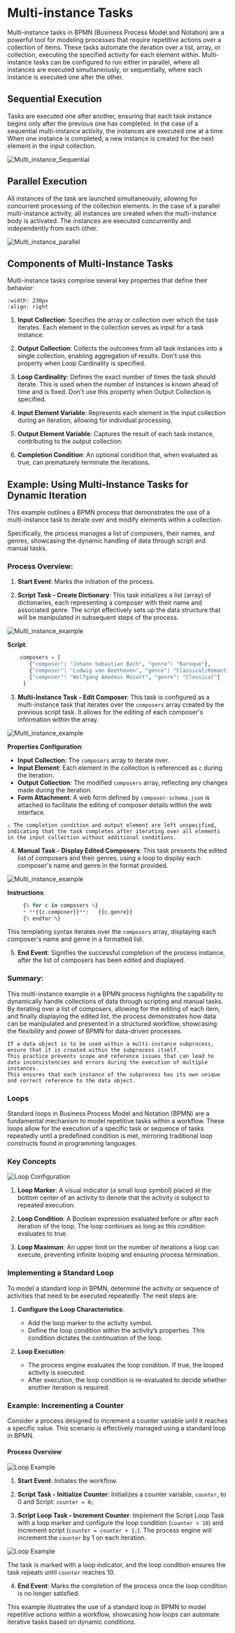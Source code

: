 # Multi-instance Tasks

Multi-instance tasks in BPMN (Business Process Model and Notation) are a powerful tool for modeling processes that require repetitive actions over a collection of items.
These tasks automate the iteration over a list, array, or collection, executing the specified activity for each element within.
Multi-instance tasks can be configured to run either in parallel, where all instances are executed simultaneously, or sequentially, where each instance is executed one after the other.

## **Sequential Execution**

Tasks are executed one after another, ensuring that each task instance begins only after the previous one has completed.
In the case of a sequential multi-instance activity, the instances are executed one at a time.
When one instance is completed, a new instance is created for the next element in the input collection.

![Multi_instance_Sequential](images/multiinstance_sequential_example.png)

## **Parallel Execution**

All instances of the task are launched simultaneously, allowing for concurrent processing of the collection elements.
In the case of a parallel multi-instance activity, all instances are created when the multi-instance body is activated.
The instances are executed concurrently and independently from each other.

![Multi_instance_parallel](images/multiinstance_parallel_example.png)

## Components of Multi-Instance Tasks

Multi-instance tasks comprise several key properties that define their behavior:

```{image} ./images/multiinstance_properties.png
:width: 230px
:align: right
```

1. **Input Collection**: Specifies the array or collection over which the task iterates.
Each element in the collection serves as input for a task instance.

2. **Output Collection**: Collects the outcomes from all task instances into a single collection, enabling aggregation of results.
Don't use this property when Loop Cardinality is specified.

3. **Loop Cardinality**: Defines the exact number of times the task should iterate.
This is used when the number of instances is known ahead of time and is fixed.
Don't use this property when Output Collection is specified.

4. **Input Element Variable**: Represents each element in the input collection during an iteration, allowing for individual processing.

5. **Output Element Variable**: Captures the result of each task instance, contributing to the output collection.

6. **Completion Condition**: An optional condition that, when evaluated as true, can prematurely terminate the iterations.

## Example: Using Multi-Instance Tasks for Dynamic Iteration

This example outlines a BPMN process that demonstrates the use of a multi-instance task to iterate over and modify elements within a collection.

Specifically, the process manages a list of composers, their names, and genres, showcasing the dynamic handling of data through script and manual tasks.

### Process Overview:

1. **Start Event**: Marks the initiation of the process.

2. **Script Task - Create Dictionary**: This task initializes a list (array) of dictionaries, each representing a composer with their name and associated genre.
The script effectively sets up the data structure that will be manipulated in subsequent steps of the process.

![Multi_instance_example](images/multiinstance_example2.png)

**Script**:

```python
    composers = [
       {"composer": "Johann Sebastian Bach", "genre": "Baroque"},
       {"composer": "Ludwig van Beethoven", "genre": "Classical/Romantic"},
       {"composer": "Wolfgang Amadeus Mozart", "genre": "Classical"}
     ]
```

3. **Multi-Instance Task - Edit Composer**: This task is configured as a multi-instance task that iterates over the `composers` array created by the previous script task.
It allows for the editing of each composer's information within the array.

![Multi_instance_example](images/multiinstance_ex.png)

**Properties Configuration**:

- **Input Collection**: The `composers` array to iterate over.
- **Input Element**: Each element in the collection is referenced as `c` during the iteration.
- **Output Collection**: The modified `composers` array, reflecting any changes made during the iteration.
- **Form Attachment**: A web form defined by `composer-schema.json` is attached to facilitate the editing of composer details within the web interface.

```{admonition} Note
⚠ The completion condition and output element are left unspecified, indicating that the task completes after iterating over all elements in the input collection without additional conditions.
```

4. **Manual Task - Display Edited Composers**: This task presents the edited list of composers and their genres, using a loop to display each composer's name and genre in the format provided.

![Multi_instance_example](images/multiinstance_ex1.png)

**Instructions**:

```python
     {% for c in composers %}
     * **{{c.composer}}**:   {{c.genre}}
     {% endfor %}
```

This templating syntax iterates over the `composers` array, displaying each composer's name and genre in a formatted list.

5. **End Event**: Signifies the successful completion of the process instance, after the list of composers has been edited and displayed.

### Summary:

This multi-instance example in a BPMN process highlights the capability to dynamically handle collections of data through scripting and manual tasks.
By iterating over a list of composers, allowing for the editing of each item, and finally displaying the edited list, the process demonstrates how data can be manipulated and presented in a structured workflow, showcasing the flexibility and power of BPMN for data-driven processes.

```{admonition} Note
If a data object is to be used within a multi-instance subprocess, ensure that it is created within the subprocess itself.
This practice prevents scope and reference issues that can lead to data inconsistencies and errors during the execution of multiple instances.
This ensures that each instance of the subprocess has its own unique and correct reference to the data object.
```

### Loops

Standard loops in Business Process Model and Notation (BPMN) are a fundamental mechanism to model repetitive tasks within a workflow.
These loops allow for the execution of a specific task or sequence of tasks repeatedly until a predefined condition is met, mirroring traditional loop constructs found in programming languages.

### Key Concepts

![Loop Configuration](images/Loop_Settings.png)

1. **Loop Marker**: A visual indicator (a small loop symbol) placed at the bottom center of an activity to denote that the activity is subject to repeated execution.

2. **Loop Condition**: A Boolean expression evaluated before or after each iteration of the loop.
The loop continues as long as this condition evaluates to true.

3. **Loop Maximum**: An upper limit on the number of iterations a loop can execute, preventing infinite looping and ensuring process termination.

### Implementing a Standard Loop

To model a standard loop in BPMN, determine the activity or sequence of activities that need to be executed repeatedly.
The next steps are:

1. **Configure the Loop Characteristics**:
   - Add the loop marker to the activity symbol.
   - Define the loop condition within the activity’s properties.
   This condition dictates the continuation of the loop.

2. **Loop Execution**:
   - The process engine evaluates the loop condition.
   If true, the looped activity is executed.
   - After execution, the loop condition is re-evaluated to decide whether another iteration is required.

### Example: Incrementing a Counter

Consider a process designed to increment a counter variable until it reaches a specific value.
This scenario is effectively managed using a standard loop in BPMN.

#### Process Overview

![Loop Example](images/loop_example1.png)

1. **Start Event**: Initiates the workflow.

2. **Script Task - Initialize Counter**: Initializes a counter variable, `counter`, to 0 and Script: `counter = 0;`

3. **Script Loop Task - Increment Counter**: Implement the Script Loop Task with a loop marker and configure the loop condition (`counter < 10`) and increment script (`counter = counter + 1;`).
The process engine will increment the `counter` by 1 on each iteration.

![Loop Example](images/loop_example2.png)

The task is marked with a loop indicator, and the loop condition ensures the task repeats until `counter` reaches 10.

4. **End Event**: Marks the completion of the process once the loop condition is no longer satisfied.

This example illustrates the use of a standard loop in BPMN to model repetitive actions within a workflow, showcasing how loops can automate iterative tasks based on dynamic conditions.
